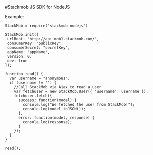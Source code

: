#Stackmob JS SDK for NodeJS

Example:

    StackMob = require("stackmob-nodejs")

    StackMob.init({
     urlRoot: "http://api.mob1.stackmob.com/",
     consumerKey: "publicKey",
     consumerSecret: "secretKey",
     appName: 'appName',
     version: 0,
     dev: true
    });

    function read() {
      var username = "anonymous";
      if (username != '') {
        //Call StackMob via Ajax to read a user
        var fetchuser = new StackMob.User({ 'username': username });
        fetchuser.fetch({
          success: function(model) {
            console.log("We fetched the user from StackMob!");
            console.log(model.toJSON());
          },
          error: function(model, response) {
            console.log(response);
          }
        });
      }
    }

    read();

